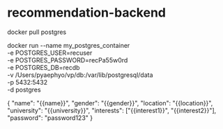 # recommendation-backend

docker pull postgres

docker run --name my_postgres_container \
-e POSTGRES_USER=recuser \
-e POSTGRES_PASSWORD=recPa55w0rd \
-e POSTGRES_DB=recdb \
-v /Users/pyaephyo/vp/db:/var/lib/postgresql/data \
-p 5432:5432 \
-d postgres

{
  "name": "{{name}}",
  "gender": "{{gender}}",
  "location": "{{location}}",
  "university": "{{university}}",
  "interests": ["{{interest1}}", "{{interest2}}"],
  "password": "password123"
}
